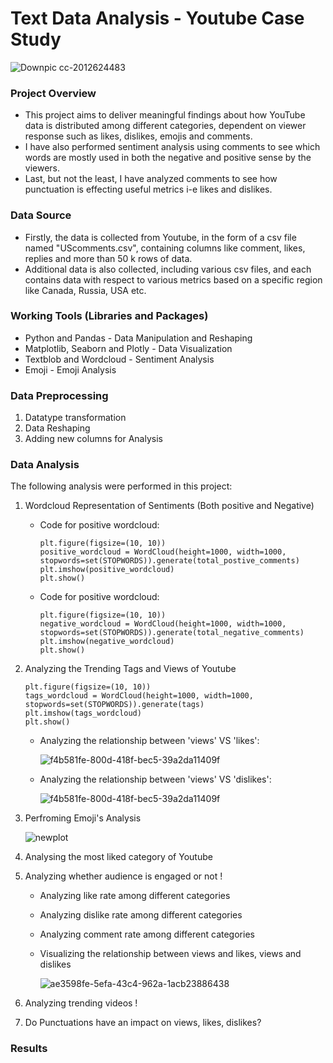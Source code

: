 # Text Data Analysis - Youtube Case Study
  ![Downpic cc-2012624483](https://github.com/user-attachments/assets/07062909-7ea8-4462-b38f-e03ce48fe33f)

### Project Overview
- This project aims to deliver meaningful findings about how YouTube data is distributed among different categories, dependent on viewer response such as likes, dislikes, emojis and comments.
- I have also performed sentiment analysis using comments to see which words are mostly used in both the negative and positive sense by the viewers.
- Last, but not the least, I have analyzed comments to see how punctuation is effecting useful metrics i-e likes and dislikes.

### Data Source
- Firstly, the data is collected from Youtube, in the form of a csv file named "UScomments.csv", containing columns like comment, likes, replies and more than 50 k rows of data.
- Additional data is also collected, including various csv files, and each contains data with respect to various metrics based on a specific region like Canada, Russia, USA etc.

### Working Tools (Libraries and Packages)
- Python and Pandas - Data Manipulation and Reshaping
- Matplotlib, Seaborn and Plotly - Data Visualization
- Textblob and Wordcloud - Sentiment Analysis
- Emoji - Emoji Analysis

### Data Preprocessing
1. Datatype transformation
2. Data Reshaping
3. Adding new columns for Analysis

### Data Analysis
The following analysis were performed in this project:
1. Wordcloud Representation of Sentiments (Both positive and Negative)
   - Code for positive wordcloud:
     ```
     plt.figure(figsize=(10, 10))
     positive_wordcloud = WordCloud(height=1000, width=1000, stopwords=set(STOPWORDS)).generate(total_postive_comments)
     plt.imshow(positive_wordcloud)
     plt.show()
     ```
   - Code for positive wordcloud:
     ```
     plt.figure(figsize=(10, 10))
     negative_wordcloud = WordCloud(height=1000, width=1000, stopwords=set(STOPWORDS)).generate(total_negative_comments)
     plt.imshow(negative_wordcloud)
     plt.show()
     ```
2. Analyzing the Trending Tags and Views of Youtube
   ```
   plt.figure(figsize=(10, 10))
   tags_wordcloud = WordCloud(height=1000, width=1000, stopwords=set(STOPWORDS)).generate(tags)
   plt.imshow(tags_wordcloud)
   plt.show()
   ```
   - Analyzing the relationship between 'views' VS 'likes':
     
     ![f4b581fe-800d-418f-bec5-39a2da11409f](https://github.com/user-attachments/assets/01baf386-c431-48cd-9c0f-2ff2616e8e57)


   - Analyzing the relationship between 'views' VS 'dislikes':
    
     ![f4b581fe-800d-418f-bec5-39a2da11409f](https://github.com/user-attachments/assets/29b37332-9149-40ef-90e9-d5cc9af15fd0)

3. Perfroming Emoji's Analysis
   
   ![newplot](https://github.com/user-attachments/assets/0ef20399-8f76-4f37-b8aa-4756b918c309)
   
5. Analysing the most liked category of Youtube
6. Analyzing whether audience is engaged or not !
   - Analyzing like rate among different categories
   - Analyzing dislike rate among different categories
   - Analyzing comment rate among different categories
   - Visualizing the relationship between views and likes, views and dislikes

     ![ae3598fe-5efa-43c4-962a-1acb23886438](https://github.com/user-attachments/assets/b4c8666c-cb51-4aed-90bb-32f151e70583)

7. Analyzing trending videos !
8. Do Punctuations have an impact on views, likes, dislikes?

### Results

     
     


